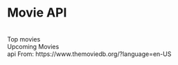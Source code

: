 <h1>Movie API</h1><br>
Top movies<br>
Upcoming Movies<br>
api From: https://www.themoviedb.org/?language=en-US
